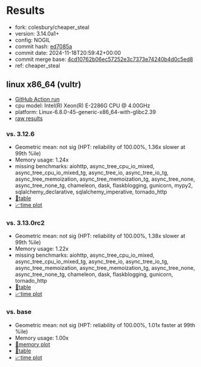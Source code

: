 # Results

- fork: colesbury/cheaper_steal
- version: 3.14.0a1+
- config: NOGIL
- commit hash: [ed7085a](https://github.com/colesbury/cpython/commit/ed7085a)
- commit date: 2024-11-18T20:59:42+00:00
- commit merge base: [4cd10762b06ec57252e3c7373e74240b4d0c5ed8](https://github.com/python/cpython/commit/4cd10762b06ec57252e3c7373e74240b4d0c5ed8)
- ref: cheaper_steal

## linux x86_64 (vultr)

- [GitHub Action run](https://github.com/facebookexperimental/free-threading-benchmarking/actions/runs/11900999306)
- cpu model: Intel(R) Xeon(R) E-2286G CPU @ 4.00GHz
- platform: Linux-6.8.0-45-generic-x86_64-with-glibc2.39
- [raw results](bm-20241118-vultr-x86_64-colesbury-cheaper_steal-3.14.0a1%2B-ed7085a.json)

### vs. 3.12.6

- Geometric mean: not sig (HPT: reliability of 100.00%, 1.36x slower at 99th %ile)
- Memory usage: 1.24x
- missing benchmarks: aiohttp, async_tree_cpu_io_mixed, async_tree_cpu_io_mixed_tg, async_tree_io, async_tree_io_tg, async_tree_memoization, async_tree_memoization_tg, async_tree_none, async_tree_none_tg, chameleon, dask, flaskblogging, gunicorn, mypy2, sqlalchemy_declarative, sqlalchemy_imperative, tornado_http
- [📄table](bm-20241118-vultr-x86_64-colesbury-cheaper_steal-3.14.0a1%2B-ed7085a-vs-3.12.6.md)
- [📈time plot](bm-20241118-vultr-x86_64-colesbury-cheaper_steal-3.14.0a1%2B-ed7085a-vs-3.12.6.svg)

### vs. 3.13.0rc2

- Geometric mean: not sig (HPT: reliability of 100.00%, 1.38x slower at 99th %ile)
- Memory usage: 1.22x
- missing benchmarks: aiohttp, async_tree_cpu_io_mixed, async_tree_cpu_io_mixed_tg, async_tree_io, async_tree_io_tg, async_tree_memoization, async_tree_memoization_tg, async_tree_none, async_tree_none_tg, chameleon, dask, flaskblogging, gunicorn, tornado_http
- [📄table](bm-20241118-vultr-x86_64-colesbury-cheaper_steal-3.14.0a1%2B-ed7085a-vs-3.13.0rc2.md)
- [📈time plot](bm-20241118-vultr-x86_64-colesbury-cheaper_steal-3.14.0a1%2B-ed7085a-vs-3.13.0rc2.svg)

### vs. base

- Geometric mean: not sig (HPT: reliability of 100.00%, 1.01x faster at 99th %ile)
- Memory usage: 1.00x
- [🧠memory plot](bm-20241118-vultr-x86_64-colesbury-cheaper_steal-3.14.0a1%2B-ed7085a-vs-base-mem.svg)
- [📄table](bm-20241118-vultr-x86_64-colesbury-cheaper_steal-3.14.0a1%2B-ed7085a-vs-base.md)
- [📈time plot](bm-20241118-vultr-x86_64-colesbury-cheaper_steal-3.14.0a1%2B-ed7085a-vs-base.svg)

